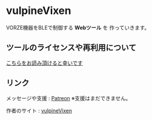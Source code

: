 # vulpineVixen

VORZE機器をBLEで制御する
**Webツール** を
作っていきます。

## ツールのライセンスや再利用について

[こちらをお読み頂けると幸いです](https://vulpine-vixen.github.io/vulpine-vixen/)

## リンク

メッセージや支援 : [Patreon](https://www.patreon.com/c/vulpine_vixen)
※支援はまだできません。

作者のサイト : [vulpineVixen](https://vulpine-vixen.com/)
